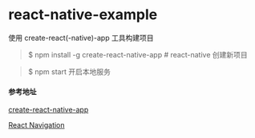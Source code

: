 # react-native-example

使用 create-react(-native)-app 工具构建项目

> $ npm install -g create-react-native-app  # react-native 创建新项目

> $ npm start 开启本地服务


#### 参考地址

[create-react-native-app](https://github.com/react-community/create-react-native-app )

[React Navigation ](https://reactnavigation.org/docs/intro/)